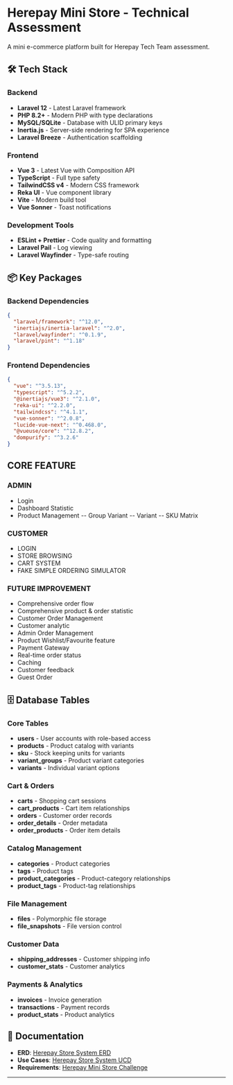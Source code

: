 # Herepay Mini Store - Technical Assessment

A mini e-commerce platform built for Herepay Tech Team assessment.

## 🛠 Tech Stack

### Backend
- **Laravel 12** - Latest Laravel framework
- **PHP 8.2+** - Modern PHP with type declarations
- **MySQL/SQLite** - Database with ULID primary keys
- **Inertia.js** - Server-side rendering for SPA experience
- **Laravel Breeze** - Authentication scaffolding

### Frontend
- **Vue 3** - Latest Vue with Composition API
- **TypeScript** - Full type safety
- **TailwindCSS v4** - Modern CSS framework
- **Reka UI** - Vue component library
- **Vite** - Modern build tool
- **Vue Sonner** - Toast notifications

### Development Tools
- **ESLint + Prettier** - Code quality and formatting
- **Laravel Pail** - Log viewing
- **Laravel Wayfinder** - Type-safe routing

## 📦 Key Packages

### Backend Dependencies
```json
{
  "laravel/framework": "^12.0",
  "inertiajs/inertia-laravel": "^2.0",
  "laravel/wayfinder": "^0.1.9",
  "laravel/pint": "^1.18"
}
```

### Frontend Dependencies
```json
{
  "vue": "^3.5.13",
  "typescript": "^5.2.2",
  "@inertiajs/vue3": "^2.1.0",
  "reka-ui": "^2.2.0",
  "tailwindcss": "^4.1.1",
  "vue-sonner": "^2.0.8",
  "lucide-vue-next": "^0.468.0",
  "@vueuse/core": "^12.8.2",
  "dompurify": "^3.2.6"
}
```

## CORE FEATURE

### ADMIN
- Login
- Dashboard Statistic
- Product Management
-- Group Variant
-- Variant
-- SKU Matrix

### CUSTOMER
- LOGIN
- STORE BROWSING
- CART SYSTEM
- FAKE SIMPLE ORDERING SIMULATOR

### FUTURE IMPROVEMENT
- Comprehensive order flow
- Comprehensive product & order statistic
- Customer Order Management
- Customer analytic
- Admin Order Management
- Product Wishlist/Favourite feature
- Payment Gateway
- Real-time order status
- Caching
- Customer feedback
- Guest Order

## 🗄️ Database Tables

### Core Tables
- **users** - User accounts with role-based access
- **products** - Product catalog with variants
- **sku** - Stock keeping units for variants
- **variant_groups** - Product variant categories
- **variants** - Individual variant options

### Cart & Orders
- **carts** - Shopping cart sessions
- **cart_products** - Cart item relationships
- **orders** - Customer order records
- **order_details** - Order metadata
- **order_products** - Order item details

### Catalog Management
- **categories** - Product categories
- **tags** - Product tags
- **product_categories** - Product-category relationships
- **product_tags** - Product-tag relationships

### File Management
- **files** - Polymorphic file storage
- **file_snapshots** - File version control

### Customer Data
- **shipping_addresses** - Customer shipping info
- **customer_stats** - Customer analytics

### Payments & Analytics
- **invoices** - Invoice generation
- **transactions** - Payment records
- **product_stats** - Product analytics

## 📖 Documentation

- **ERD**: [Herepay Store System ERD](docs/Herepay-Store-System-ERD.png)
- **Use Cases**: [Herepay Store System UCD](docs/Herepay-Store-System-UCD.png)
- **Requirements**: [Herepay Mini Store Challenge](docs/Herepay%20Mini%20Store%20Challenge.pdf)

---
